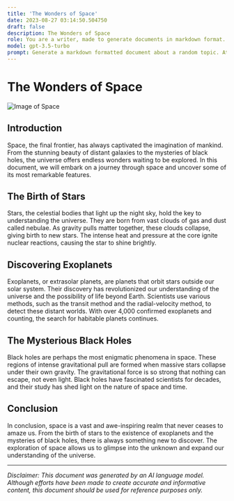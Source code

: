 ```yaml
---
title: 'The Wonders of Space'
date: 2023-08-27 03:14:50.504750
draft: false
description: The Wonders of Space
role: You are a writer, made to generate documents in markdown format. It is very important that all of the documents you generate are in valid markdown format.
model: gpt-3.5-turbo
prompt: Generate a markdown formatted document about a random topic. At the bottom, include a disclaimer explaining that the document was generated by you. The first line of the document should be the title. Make sure that the entire document is in proper markdown format, using a mix of various tags to make the document visually appealing.
---
```


# The Wonders of Space

![Image of Space](https://example.com/space-image.jpg)

## Introduction

Space, the final frontier, has always captivated the imagination of mankind. From the stunning beauty of distant galaxies to the mysteries of black holes, the universe offers endless wonders waiting to be explored. In this document, we will embark on a journey through space and uncover some of its most remarkable features.

## The Birth of Stars

Stars, the celestial bodies that light up the night sky, hold the key to understanding the universe. They are born from vast clouds of gas and dust called nebulae. As gravity pulls matter together, these clouds collapse, giving birth to new stars. The intense heat and pressure at the core ignite nuclear reactions, causing the star to shine brightly.

## Discovering Exoplanets

Exoplanets, or extrasolar planets, are planets that orbit stars outside our solar system. Their discovery has revolutionized our understanding of the universe and the possibility of life beyond Earth. Scientists use various methods, such as the transit method and the radial-velocity method, to detect these distant worlds. With over 4,000 confirmed exoplanets and counting, the search for habitable planets continues.

## The Mysterious Black Holes

Black holes are perhaps the most enigmatic phenomena in space. These regions of intense gravitational pull are formed when massive stars collapse under their own gravity. The gravitational force is so strong that nothing can escape, not even light. Black holes have fascinated scientists for decades, and their study has shed light on the nature of space and time.

## Conclusion

In conclusion, space is a vast and awe-inspiring realm that never ceases to amaze us. From the birth of stars to the existence of exoplanets and the mysteries of black holes, there is always something new to discover. The exploration of space allows us to glimpse into the unknown and expand our understanding of the universe.

---

*Disclaimer: This document was generated by an AI language model. Although efforts have been made to create accurate and informative content, this document should be used for reference purposes only.*